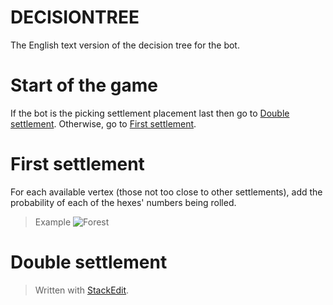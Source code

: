 # DECISIONTREE
The English text version of the decision tree for the bot.

# Start of the game
If the bot is the picking settlement placement last then go to [Double settlement](#double-settlement). Otherwise, go to [First settlement](#first-settlement).

# First settlement
For each available vertex (those not too close to other settlements), add the probability of each of the hexes' numbers being rolled.
> Example
> ![Forest](https://drive.google.com/open?id=1CpnCd98VNFQSrKjeulwiR4AymNAAqxdr)

# Double settlement



> Written with [StackEdit](https://stackedit.io/).
<!--stackedit_data:
eyJoaXN0b3J5IjpbLTE5OTQ1NzIxMzksMTE5Mzc5OTYzNiwxND
gyNDQ1NjcsLTEzNzMyMjkzMzVdfQ==
-->